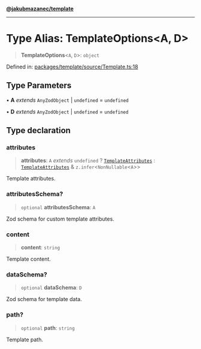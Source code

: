 [**@jakubmazanec/template**](../README.md)

---

# Type Alias: TemplateOptions\<A, D\>

> **TemplateOptions**\<`A`, `D`\>: `object`

Defined in:
[packages/template/source/Template.ts:18](https://github.com/jakubmazanec/tools/blob/adfe44f908094c1d1cdf19837842b33066bbd9d7/packages/template/source/Template.ts#L18)

## Type Parameters

• **A** _extends_ `AnyZodObject` \| `undefined` = `undefined`

• **D** _extends_ `AnyZodObject` \| `undefined` = `undefined`

## Type declaration

### attributes

> **attributes**: `A` _extends_ `undefined` ? [`TemplateAttributes`](TemplateAttributes.md) :
> [`TemplateAttributes`](TemplateAttributes.md) & `z.infer`\<`NonNullable`\<`A`\>\>

Template attributes.

### attributesSchema?

> `optional` **attributesSchema**: `A`

Zod schema for custom template attributes.

### content

> **content**: `string`

Template content.

### dataSchema?

> `optional` **dataSchema**: `D`

Zod schema for template data.

### path?

> `optional` **path**: `string`

Template path.
